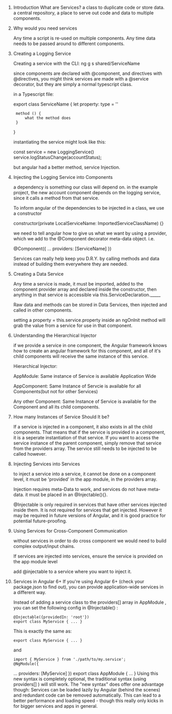 1. Introduction
    What are Services?
        a class to duplicate code or store data. a central repository, a place to serve out code and data to multiple components.

2. Why would you need services

    Any time a script is re-used on multiple components.
    Any time data needs to be passed around to different components.

3. Creating a Logging Service

    Creating a service with the CLI:
        ng g s shared/ServiceName

    since components are declared with @component, and directives with @directives, you might think services are made with a @service decorator, but they are simply a normal typescript class.

    in a Typescript file:

    export class ServiceName {
        let property: type = ''

        method () {
            what the method does
        }
    }

    instantiating the service might look like this:

    const service = new LoggingService()
    service.logStatusChange(accountStatus);

    but angular had a better method, service Injection.

4. Injecting the Logging Service into Components

    a dependency is something our class will depend on. in the example project, the new account component depends on the logging service, since it calls a method from that service.

    To inform angular of the dependencies to be injected in a class, we use a constructor

    constructor(private LocalServiceName: ImportedServiceClassName) {}


    we need to tell angular how to give us what we want by using a provider, which we add to the @Component decorator meta-data object. i.e.

    @Component({
        ...
        providers: [ServiceName]
    })

    Services can really help keep you D.R.Y. by calling methods and data instead of building them everywhere they are needed.

5. Creating a Data Service

    Any time a service is made, it must be imported, added to the component provider array and declared inside the constructor, then anything in that service is accessible via this.ServiceDeclaration._____

    Raw data and methods can be stored in Data Services, then injected and called in other components.

    setting a property = this.service.property inside an ngOnInit method will grab the value from a service for use in that component.

6. Understanding the Hierarchical Injector

    if we provide a service in one component, the Angular framework knows how to create an angular framework for this component, and all of it's child components will receive the same instance of this service.

    Hierarchical Injector:

    AppModule: Same instance of Service is available Application Wide

    AppComponent: Same Instance of Servcie is available for all Components(but not for other Services)

    Any other Component: Same Instance of Service is available for the Component and all its child components.


7. How many Instances of Service Should It be?

    If a service is injected in a component, it also exists in all the child components. That means that if the service is provided in a component, it is a seperate instantiation of that service. If you want to access the service instance of the parent component, simply remove that service from the providers array. The service still needs to be injected to be called however.

8. Injecting Services into Services

    to inject a service into a service, it cannot be done on a component level, it must be 'provided' in the app module, in the providers array.

    Injection requires meta-Data to work, and services do not have meta-data. it must be placed in an @Injectable(){}.

    @Injectable is only required in services that have other services injected inside them. It is not required for services that get injected. However it may be required in future versions of Angular, and it is good practice for potential future-proofing.

9.  Using Services for Cross-Component Communication

    without services in order to do cross component we would need to build complex output/input chains.
    
    If services are injected into services, ensure the service is provided on the app module level

    add @injectable to a service where you want to inject it.

10. Services in Angular 6+
    If you're using Angular 6+ (check your package.json to find out), you can provide application-wide services in a different way.

    Instead of adding a service class to the providers[] array in AppModule , you can set the following config in @Injectable() :

        @Injectable({providedIn: 'root'})
        export class MyService { ... }

    This is exactly the same as:

        export class MyService { ... }
    and

        import { MyService } from './path/to/my.service';
        @NgModule({
       ...
        providers: [MyService]
        })
        export class AppModule { ... }
    Using this new syntax is completely optional, the traditional syntax (using providers[] ) will still work. The "new syntax" does offer one advantage though: Services can be loaded lazily by Angular (behind the scenes) and redundant code can be removed automatically. This can lead to a better performance and loading speed - though this really only kicks in for bigger services and apps in general.